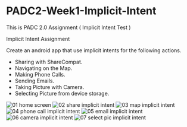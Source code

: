 # PADC2-Week1-Implicit-Intent
This is PADC 2.0 Assignment ( Implicit Intent Test )

Implicit Intent Assignment

Create an android app that use implicit intents for the following actions.
- Sharing with ShareCompat.
- Navigating on the Map.
- Making Phone Calls.
- Sending Emails.
- Taking Picture with Camera.
- Selecting Picture from device storage.

![01 home screen](https://user-images.githubusercontent.com/5194798/26923531-5c620940-4c68-11e7-96f0-eca4b76b9dc6.jpg)
![02 share implicit intent](https://user-images.githubusercontent.com/5194798/26919532-119beae0-4c5c-11e7-9003-c034576d45cc.jpg)
![03 map implicit intent](https://user-images.githubusercontent.com/5194798/26919533-11ea979e-4c5c-11e7-8ef4-7c0286820954.jpg)
![04 phone call implicit intent](https://user-images.githubusercontent.com/5194798/26919534-12175dc4-4c5c-11e7-85bc-ab7d4ec54dcc.jpg)
![05 email implicit intent](https://user-images.githubusercontent.com/5194798/26919537-122fca80-4c5c-11e7-91c9-9e1cc6d0d9df.jpg)
![06 camera implicit intent](https://user-images.githubusercontent.com/5194798/26919536-122e4110-4c5c-11e7-9f35-3c0779a88596.jpg)
![07 select pic implicit intent](https://user-images.githubusercontent.com/5194798/26919535-121d0a4e-4c5c-11e7-9864-ea7366e8ab59.jpg)
